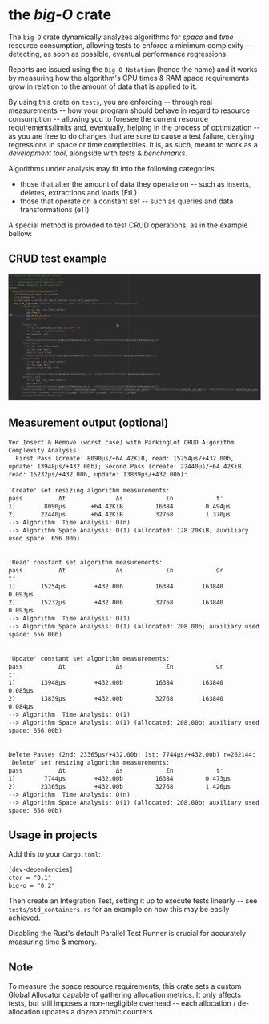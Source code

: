 # the *big-O* crate

The `big-O` crate dynamically analyzes algorithms for *space* and *time* resource consumption, allowing tests to enforce a minimum
complexity -- detecting, as soon as possible, eventual performance regressions.

Reports are issued using the `Big O Notation` (hence the name) and it works by measuring how the
algorithm's CPU times & RAM space requirements grow in relation to the amount of data that is applied to it.

By using this crate on `tests`, you are enforcing -- through real measurements -- how your program
should behave in regard to resource consumption -- allowing you to foresee the current resource requirements/limits and,
eventually, helping in the process of optimization -- as you are free to do changes that are sure to cause a test failure,
denying regressions in space or time complexities.
It is, as such, meant to work as a *development tool*, alongside with *tests* & *benchmarks*.

Algorithms under analysis may fit into the following categories:
  * those that alter the amount of data they operate on -- such as inserts, deletes, extractions and loads (EtL)
  * those that operate on a constant set -- such as queries and data transformations (eTl)

A special method is provided to test CRUD operations, as in the example bellow:


## CRUD test example

![test_example.png](screenshots/test_example.png)


## Measurement output (optional)

````
Vec Insert & Remove (worst case) with ParkingLot CRUD Algorithm Complexity Analysis:
  First Pass (create: 8090µs/+64.42KiB, read: 15254µs/+432.00b, update: 13948µs/+432.00b); Second Pass (create: 22440µs/+64.42KiB, read: 15232µs/+432.00b, update: 13839µs/+432.00b):

'Create' set resizing algorithm measurements:
pass          Δt              Δs            Σn            t⁻
1)        8090µs       +64.42KiB         16384         0.494µs
2)       22440µs       +64.42KiB         32768         1.370µs
--> Algorithm  Time Analysis: O(n)
--> Algorithm Space Analysis: O(1) (allocated: 128.20KiB; auxiliary used space: 656.00b)


'Read' constant set algorithm measurements:
pass          Δt              Δs            Σn            ⊆r            t⁻
1)       15254µs        +432.00b         16384        163840         0.093µs
2)       15232µs        +432.00b         32768        163840         0.093µs
--> Algorithm  Time Analysis: O(1)
--> Algorithm Space Analysis: O(1) (allocated: 208.00b; auxiliary used space: 656.00b)


'Update' constant set algorithm measurements:
pass          Δt              Δs            Σn            ⊆r            t⁻
1)       13948µs        +432.00b         16384        163840         0.085µs
2)       13839µs        +432.00b         32768        163840         0.084µs
--> Algorithm  Time Analysis: O(1)
--> Algorithm Space Analysis: O(1) (allocated: 208.00b; auxiliary used space: 656.00b)


Delete Passes (2nd: 23365µs/+432.00b; 1st: 7744µs/+432.00b) r=262144:
'Delete' set resizing algorithm measurements:
pass          Δt              Δs            Σn            t⁻
1)        7744µs        +432.00b         16384         0.473µs
2)       23365µs        +432.00b         32768         1.426µs
--> Algorithm  Time Analysis: O(n)
--> Algorithm Space Analysis: O(1) (allocated: 208.00b; auxiliary used space: 656.00b)
````


## Usage in projects

Add this to your `Cargo.toml`:
````
[dev-dependencies]
ctor = "0.1"
big-o = "0.2"
````

Then create an Integration Test, setting it up to execute tests linearly -- see `tests/std_containers.rs` for an example
on how this may be easily achieved.

Disabling the Rust's default Parallel Test Runner is crucial for accurately measuring time & memory.


## Note

To measure the space resource requirements, this crate sets a custom Global Allocator capable of gathering allocation
metrics. It only affects tests, but still imposes a non-negligible overhead -- each allocation / de-allocation updates
a dozen atomic counters.